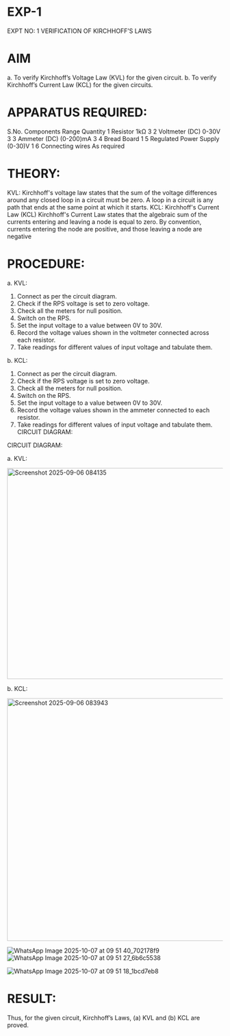 # EXP-1
EXPT NO: 1	VERIFICATION OF KIRCHHOFF’S LAWS
# AIM
a.   To verify Kirchhoff’s Voltage Law (KVL) for the given circuit. 
b.   To verify Kirchhoff’s Current Law (KCL) for the given circuits.

# APPARATUS REQUIRED:
S.No.	Components	Range	Quantity
1	Resistor	1kΩ	3
2	Voltmeter (DC)	0-30V	3
3	Ammeter (DC)	(0-200)mA	3
4	Bread Board		1
5	Regulated Power Supply	(0-30)V	1
6	Connecting wires		As required

# THEORY:
KVL: Kirchhoff's voltage law states that the sum of the voltage differences around any closed loop in a circuit must be zero. A loop in a circuit is any path that ends at the same point at which it starts.
KCL:
Kirchhoff's Current Law (KCL) Kirchhoff's Current Law states that the algebraic sum of the currents entering and leaving a node is equal to zero. By convention, currents entering the node are positive, and those leaving a node are negative


# PROCEDURE:
a.   KVL:
1.   Connect as per the circuit diagram.
2.   Check if the RPS voltage is set to zero voltage.
3.   Check all the meters for null position.
4.   Switch on the RPS.
5.   Set the input voltage to a value between 0V to 30V.
6.   Record the voltage values shown in the voltmeter connected across each resistor.
7.   Take readings for different values of input voltage and tabulate them.


b.  KCL:
1.   Connect as per the circuit diagram.
2.   Check if the RPS voltage is set to zero voltage.
3.   Check all the meters for null position.
4.   Switch on the RPS.
5.   Set the input voltage to a value between 0V to 30V.
6.   Record the voltage values shown in the ammeter connected to each resistor.
7.   Take readings for different values of input voltage and tabulate them. 
CIRCUIT DIAGRAM:

CIRCUIT DIAGRAM:


a.   KVL:
 
<img width="686" height="493" alt="Screenshot 2025-09-06 084135" src="https://github.com/user-attachments/assets/938e0eb0-dad9-4713-8d6b-4145210bb028" />


b.  KCL:
 
<img width="1159" height="567" alt="Screenshot 2025-09-06 083943" src="https://github.com/user-attachments/assets/4b6d9e22-09ca-41ae-9ee0-f6ad6b5a6332" />

![WhatsApp Image 2025-10-07 at 09 51 40_702178f9](https://github.com/user-attachments/assets/6191132a-ab94-4d8e-bfb9-2498345e75db)
![WhatsApp Image 2025-10-07 at 09 51 27_6b6c5538](https://github.com/user-attachments/assets/cb387f20-ce8b-4b4c-be4e-1297dbd7268d)

![WhatsApp Image 2025-10-07 at 09 51 18_1bcd7eb8](https://github.com/user-attachments/assets/69b99212-9caf-4e8d-bbbe-c60ed79b6b88)




 # RESULT:

Thus, for the given circuit, Kirchhoff’s Laws, (a) KVL and (b) KCL are proved.
